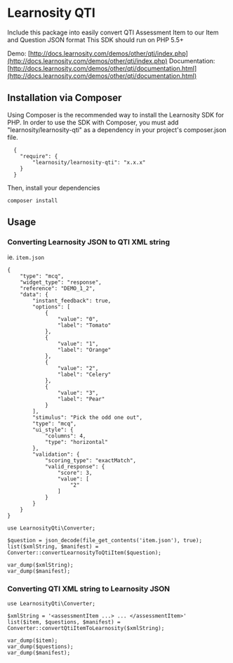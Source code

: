 # Learnosity QTI

Include this package into easily convert QTI Assessment Item to our Item and Question JSON format
This SDK should run on PHP 5.5+

Demo: [http://docs.learnosity.com/demos/other/qti/index.php](http://docs.learnosity.com/demos/other/qti/index.php)
Documentation: [http://docs.learnosity.com/demos/other/qti/documentation.html](http://docs.learnosity.com/demos/other/qti/documentation.html)

## Installation via Composer

Using Composer is the recommended way to install the Learnosity SDK for PHP. In order to use the SDK with Composer,
you must add "learnosity/learnosity-qti" as a dependency in your project's composer.json file.

```
  {
    "require": {
        "learnosity/learnosity-qti": "x.x.x"
    }
  }
```

Then, install your dependencies 

```
composer install
```

## Usage

### Converting Learnosity JSON to QTI XML string

ie. `item.json`
```
{
    "type": "mcq",
    "widget_type": "response",
    "reference": "DEMO_1_2",
    "data": {
        "instant_feedback": true,
        "options": [
            {
                "value": "0",
                "label": "Tomato"
            },
            {
                "value": "1",
                "label": "Orange"
            },
            {
                "value": "2",
                "label": "Celery"
            },
            {
                "value": "3",
                "label": "Pear"
            }
        ],
        "stimulus": "Pick the odd one out",
        "type": "mcq",
        "ui_style": {
            "columns": 4,
            "type": "horizontal"
        },
        "validation": {
            "scoring_type": "exactMatch",
            "valid_response": {
                "score": 3,
                "value": [
                    "2"
                ]
            }
        }
    }
}
```
```
use LearnosityQti\Converter;

$question = json_decode(file_get_contents('item.json'), true);
list($xmlString, $manifest) = Converter::convertLearnosityToQtiItem($question);

var_dump($xmlString);
var_dump($manifest);
```

### Converting QTI XML string to Learnosity JSON

```
use LearnosityQti\Converter;

$xmlString = '<assessmentItem ...> ... </assessmentItem>'
list($item, $questions, $manifest) = Converter::convertQtiItemToLearnosity($xmlString);

var_dump($item);
var_dump($questions);
var_dump($manifest);
```

